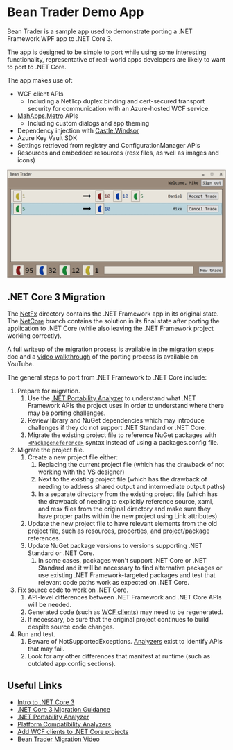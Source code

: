 # Bean Trader Demo App

Bean Trader is a sample app used to demonstrate porting a .NET Framework WPF app to .NET Core 3.

The app is designed to be simple to port while using some interesting functionality, representative of real-world apps developers are likely to want to port to .NET Core.

The app makes use of:

* WCF client APIs
    * Including a NetTcp duplex binding and cert-secured transport security for communication with an Azure-hosted WCF service.
* [MahApps.Metro](https://mahapps.com/) APIs
    * Including custom dialogs and app theming
* Dependency injection with [Castle.Windsor](http://www.castleproject.org/projects/windsor/)
* Azure Key Vault SDK
* Settings retrieved from registry and ConfigurationManager APIs
* Resources and embedded resources (resx files, as well as images and icons)

![BeanTrader Screenshot](Screenshot.png)

## .NET Core 3 Migration

The [NetFx](./NetFx) directory contains the .NET Framework app in its original state. The [NetCore](./NetCore) branch contains the solution in its final state after porting the application to .NET Core (while also leaving the .NET Framework project working correctly).

A full writeup of the migration process is available in the [migration steps](MigrationSteps.md) doc and a [video walkthrough](https://www.youtube.com/watch?v=5MomsgkWkVw&list=PLS__JrkRveTMiWxG-Lv4cBwYfMQ6m2gmt) of the porting process is available on YouTube.

The general steps to port from .NET Framework to .NET Core include:

1. Prepare for migration.
    1. Use the [.NET Portability Analyzer](https://docs.microsoft.com/dotnet/standard/analyzers/portability-analyzer) to understand what .NET Framework APIs the project uses in order to understand where there may be porting challenges.
    1. Review library and NuGet dependencies which may introduce challenges if they do not support .NET Standard or .NET Core.
    1. Migrate the existing project file to reference NuGet packages with [`<PackageReference>`](https://docs.microsoft.com/nuget/consume-packages/package-references-in-project-files) syntax instead of using a packages.config file.
1. Migrate the project file.
    1. Create a new project file either:
        1. Replacing the current project file (which has the drawback of not working with the VS designer)
        1. Next to the existing project file (which has the drawback of needing to address shared output and intermediate output paths)
        1. In a separate directory from the existing project file (which has the drawback of needing to explicitly reference source, xaml, and resx files from the original directory and make sure they have proper paths within the new project using Link attributes)
    1. Update the new project file to have relevant elements from the old project file, such as resources, properties, and project/package references.
    1. Update NuGet package versions to versions supporting .NET Standard or .NET Core.
        1. In some cases, packages won't support .NET Core or .NET Standard and it will be necessary to find alternative packages or use existing .NET Framework-targeted packages and test that relevant code paths work as expected on .NET Core.
1. Fix source code to work on .NET Core.
    1. API-level differences between .NET Framework and .NET Core APIs will be needed.
    1. Generated code (such as [WCF clients](https://docs.microsoft.com/dotnet/core/additional-tools/wcf-web-service-reference-guide)) may need to be regenerated.
    1. If necessary, be sure that the original project continues to build despite source code changes.
1. Run and test.
    1. Beware of NotSupportedExceptions. [Analyzers](https://github.com/dotnet/platform-compat) exist to identify APIs that may fail.
    1. Look for any other differences that manifest at runtime (such as outdated app.config sections).

## Useful Links

* [Intro to .NET Core 3](https://docs.microsoft.com/en-us/dotnet/core/whats-new/dotnet-core-3-0)
* [.NET Core 3 Migration Guidance](https://github.com/dotnet/samples/tree/master/wpf)
* [.NET Portability Analyzer](https://docs.microsoft.com/dotnet/standard/analyzers/portability-analyzer)
* [Platform Compatibility Analyzers](https://github.com/dotnet/platform-compat)
* [Add WCF clients to .NET Core projects](https://docs.microsoft.com/dotnet/core/additional-tools/wcf-web-service-reference-guide)
* [Bean Trader Migration Video](https://youtu.be/5MomsgkWkVw)

